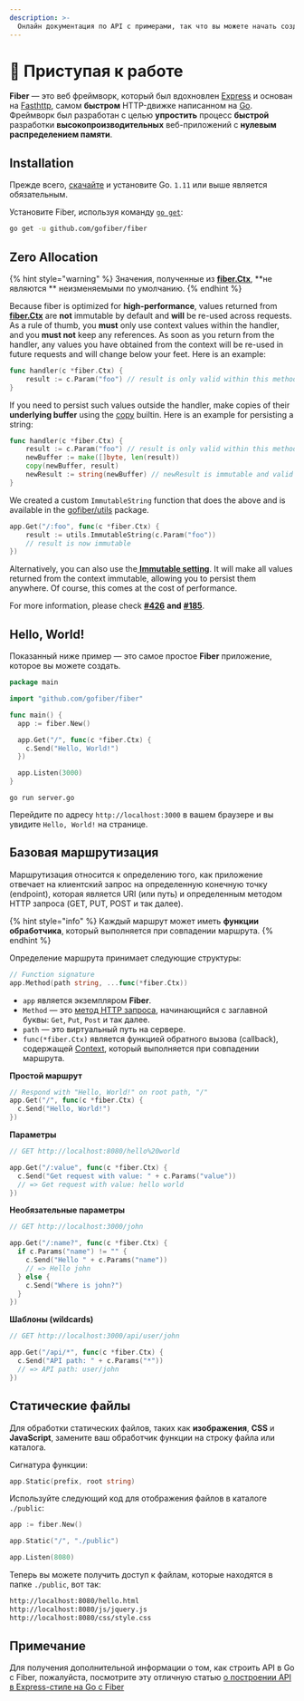 ```yaml
---
description: >-
  Онлайн документация по API с примерами, так что вы можете начать создавать веб-приложения с Fiber прямо сейчас!
---
```


# 📖 Приступая к работе

**Fiber** — это веб фреймворк, который был вдохновлен [Express](https://github.com/expressjs/express) и основан на [Fasthttp](https://github.com/valyala/fasthttp), самом **быстром** HTTP-движке написанном на [Go](https://golang.org/doc/). Фреймворк был разработан с целью **упростить** процесс **быстрой** разработки **высокопроизводительных** веб-приложений с **нулевым распределением памяти**.

## Installation

Прежде всего, [скачайте](https://golang.org/dl/) и установите Go. `1.11` или выше является обязательным.

Установите Fiber, используя команду [`go get`](https://golang.org/cmd/go/#hdr-Add_dependencies_to_current_module_and_install_them):

```bash
go get -u github.com/gofiber/fiber
```

## Zero Allocation

{% hint style="warning" %}
Значения, полученные из [**fiber.Ctx**](ctx.md), **не являются ** неизменяемыми по умолчанию.
{% endhint %}

Because fiber is optimized for **high-performance**, values returned from [**fiber.Ctx**](ctx.md) are **not** immutable by default and **will** be re-used across requests. As a rule of thumb, you **must** only use context values within the handler, and you **must not** keep any references. As soon as you return from the handler, any values you have obtained from the context will be re-used in future requests and will change below your feet. Here is an example:

```go
func handler(c *fiber.Ctx) {
    result := c.Param("foo") // result is only valid within this method
}
```

If you need to persist such values outside the handler, make copies of their **underlying buffer** using the [copy](https://golang.org/pkg/builtin/#copy) builtin. Here is an example for persisting a string:

```go
func handler(c *fiber.Ctx) {
    result := c.Param("foo") // result is only valid within this method
    newBuffer := make([]byte, len(result))
    copy(newBuffer, result)
    newResult := string(newBuffer) // newResult is immutable and valid forever
}
```

We created a custom `ImmutableString` function that does the above and is available in the [gofiber/utils](https://github.com/gofiber/utils) package.

```go
app.Get("/:foo", func(c *fiber.Ctx) {
    result := utils.ImmutableString(c.Param("foo")) 
    // result is now immutable
})
```

Alternatively, you can also use the[ **Immutable setting**](app.md#settings). It will make all values returned from the context immutable, allowing you to persist them anywhere. Of course, this comes at the cost of performance.

For more information, please check [**\#426**](https://github.com/gofiber/fiber/issues/426) **and** [**\#185**](https://github.com/gofiber/fiber/issues/185).

## Hello, World!

Показанный ниже пример — это самое простое **Fiber** приложение, которое вы можете создать.

```go
package main

import "github.com/gofiber/fiber"

func main() {
  app := fiber.New()

  app.Get("/", func(c *fiber.Ctx) {
    c.Send("Hello, World!")
  })

  app.Listen(3000)
}
```

```text
go run server.go
```

Перейдите по адресу `http://localhost:3000` в вашем браузере и вы увидите `Hello, World!` на странице.

## Базовая маршрутизация

Маршрутизация относится к определению того, как приложение отвечает на клиентский запрос на определенную конечную точку (endpoint), которая является URI \(или путь\) и определенным методом HTTP запроса \(GET, PUT, POST и так далее\).

{% hint style="info" %}
Каждый маршрут может иметь **функции обработчика**, который выполняется при совпадении маршрута.
{% endhint %}

Определение маршрута принимает следующие структуры:

```go
// Function signature
app.Method(path string, ...func(*fiber.Ctx))
```

* `app` является экземпляром **Fiber**.
* `Method` — это [метод HTTP запроса](https://fiber.wiki/application#methods), начинающийся с заглавной буквы: `Get`, `Put`, `Post` и так далее.
* `path` — это виртуальный путь на сервере.
* `func(*fiber.Ctx)` является функцией обратного вызова (callback), содержащей [Context](https://fiber.wiki/context), который выполняется при совпадении маршрута.

**Простой маршрут**

```go
// Respond with "Hello, World!" on root path, "/"
app.Get("/", func(c *fiber.Ctx) {
  c.Send("Hello, World!")
})
```

**Параметры**

```go
// GET http://localhost:8080/hello%20world

app.Get("/:value", func(c *fiber.Ctx) {
  c.Send("Get request with value: " + c.Params("value"))
  // => Get request with value: hello world
})
```

**Необязательные параметры**

```go
// GET http://localhost:3000/john

app.Get("/:name?", func(c *fiber.Ctx) {
  if c.Params("name") != "" {
    c.Send("Hello " + c.Params("name"))
    // => Hello john
  } else {
    c.Send("Where is john?")
  }
})
```

**Шаблоны (wildcards)**

```go
// GET http://localhost:3000/api/user/john

app.Get("/api/*", func(c *fiber.Ctx) {
  c.Send("API path: " + c.Params("*"))
  // => API path: user/john
})
```

## Статические файлы

Для обработки статических файлов, таких как **изображения**, **CSS** и **JavaScript**, замените ваш обработчик функции на строку файла или каталога.

Сигнатура функции:

```go
app.Static(prefix, root string)
```

Используйте следующий код для отображения файлов в каталоге `./public`:

```go
app := fiber.New()

app.Static("/", "./public") 

app.Listen(8080)
```

Теперь вы можете получить доступ к файлам, которые находятся в папке `./public`, вот так:

```bash
http://localhost:8080/hello.html
http://localhost:8080/js/jquery.js
http://localhost:8080/css/style.css
```

## Примечание

Для получения дополнительной информации о том, как строить API в Go с Fiber, пожалуйста, посмотрите эту отличную статью [о построении API в Express-стиле на Go с Fiber](https://blog.logrocket.com/express-style-api-go-fiber/)

